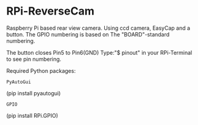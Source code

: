 # RPi-ReverseCam
Raspberry Pi based rear view camera. 
Using ccd camera, EasyCap and a button.
The GPIO numbering is based on The 
"BOARD"-standard numbering.

The button closes Pin5 to Pin6(GND) 
Type:"$ pinout" in your RPi-Terminal to
see pin numbering. 



Required Python packages:

	PyAutoGui 
(pip install pyautogui)

	GPIO
(pip install RPi.GPIO)




